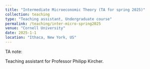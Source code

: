 ```yaml
---
title: "Intermediate Microeconomic Theory (TA for spring 2025)"
collection: teaching
type: "Teaching assistant, Undergraduate course"
permalink: /teaching/inter-micro-spring2025
venue: "Cornell University"
date: 2025-1-1
location: "Ithaca, New York, US"
---
```


TA note: 

Teaching assistant for Professor Philipp Kircher.
